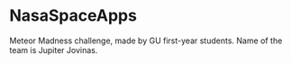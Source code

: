 # NasaSpaceApps
Meteor Madness challenge, made by GU first-year students. Name of the team is Jupiter Jovinas.
